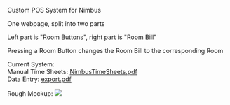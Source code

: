 
Custom POS System for Nimbus

One webpage, split into two parts

Left part is "Room Buttons", right part is "Room Bill"

Pressing a Room Button changes the Room Bill to the corresponding Room

Current System:  
Manual Time Sheets: [NimbusTimeSheets.pdf](https://github.com/MattyAyOh/NimbusPOS/files/1456983/NimbusTimeSheets.pdf)  
Data Entry: [export.pdf](https://github.com/MattyAyOh/NimbusPOS/files/1456982/export.pdf)

Rough Mockup:
![](https://i.imgur.com/tf3qA2u.png)
